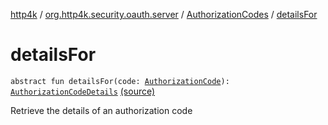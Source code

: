 [http4k](../../index.md) / [org.http4k.security.oauth.server](../index.md) / [AuthorizationCodes](index.md) / [detailsFor](./details-for.md)

# detailsFor

`abstract fun detailsFor(code: `[`AuthorizationCode`](../-authorization-code/index.md)`): `[`AuthorizationCodeDetails`](../-authorization-code-details/index.md) [(source)](https://github.com/http4k/http4k/blob/master/http4k-security-oauth/src/main/kotlin/org/http4k/security/oauth/server/AuthorizationCodes.kt#L27)

Retrieve the details of an authorization code

